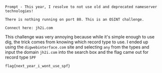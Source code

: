 ```
Prompt - This year, I resolve to not use old and deprecated nameserver technologies!

There is nothing running on port 80. This is an OSINT challenge.

Connect here: jh2i.com
```

This challenge was very annoying because while it's simple enough to use dig, the trick comes from knowing which record type to use. I ended up using the `digwebinterface.com` site and selecting `any` from the types and input the domain `jh2i.com` into the search box and the flag came out for record type `SPF`

`flag{next_year_i_wont_use_spf}`